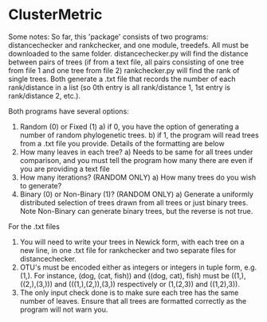 # ClusterMetric

Some notes:
So far, this 'package' consists of two programs: distancechecker and rankchecker, and one module, treedefs. All must be downloaded to the same folder.
distancechecker.py will find the distance between pairs of trees (if from a text file, all pairs consisting of one tree from file 1 and one tree from file 2)
rankchecker.py will find the rank of single trees.
Both generate a .txt file that records the number of each rank/distance in a list (so 0th entry is all rank/distance 1, 1st entry is rank/distance 2, etc.).

Both programs have several options:
1) Random (0) or Fixed (1)
	a) if 0, you have the option of generating a number of random phylogenetic trees.
	b) if 1, the program will read trees from a .txt file you provide. Details of the formatting are below
2) How many leaves in each tree?
	a) Needs to be same for all trees under comparison, and you must tell the program how many there are even if you are providing a text file
3) How many iterations? (RANDOM ONLY)
	a) How many trees do you wish to generate?
4) Binary (0) or Non-Binary (1)? (RANDOM ONLY)
	a) Generate a uniformly distributed selection of trees drawn from all trees or just binary trees. Note Non-Binary can generate binary trees, but the reverse is not true.


For the .txt files
1) You will need to write your trees in Newick form, with each tree on a new line, in one .txt file for rankchecker and two separate files for distancechecker.
2) OTU's must be encoded either as integers or integers in tuple form, e.g. (1,). For instance, (dog, (cat, fish)) and ((dog, cat), fish) must be ((1,),((2,),(3,))) and (((1,),(2,)),(3,)) respectively or (1,(2,3)) and ((1,2),3)).
3) The only input check done is to make sure each tree has the same number of leaves. Ensure that all trees are formatted correctly as the program will not warn you.
